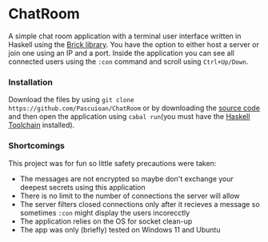 
# ChatRoom

A simple chat room application with a terminal user interface written in Haskell using the [Brick library](https://hackage.haskell.org/package/brick). You have the option to either host a server or join one using an IP and a port. Inside the application you can see all connected users using the `:con` command and scroll using `Ctrl+Up/Down`. 

### Installation

Download the files by using `git clone https://github.com/Pascuioan/ChatRoom` or by downloading the [source code](https://github.com/Pascuioan/ChatRoom/archive/refs/tags/v1.0.0.zip) and then open the application using `cabal run`(you must have the [Haskell Toolchain](https://www.haskell.org/downloads/) installed).

### Shortcomings

This project was for fun so little safety precautions were taken:
- The messages are not encrypted so maybe don't exchange your deepest secrets using this application
- There is no limit to the number of connections the server will allow
- The server filters closed connections only after it recieves a message so sometimes `:con` might display the users incorecctly
- The application relies on the OS for socket clean-up
- The app was only (briefly) tested on Windows 11 and Ubuntu
